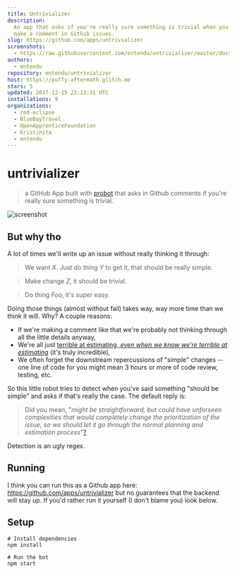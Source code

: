 ```yaml
---
title: Untrivializer
description:
  An app that asks if you're really sure something is trivial when you
  make a comment in Github issues.
slug: https://github.com/apps/untrivializer
screenshots:
  - https://raw.githubusercontent.com/entendu/untrivializer/master/docs/ss.png
authors:
  - entendu
repository: entendu/untrivializer
host: https://puffy-aftermath.glitch.me
stars: 5
updated: 2017-12-15 23:13:31 UTC
installations: 9
organizations:
  - red-eclipse
  - BlueBayTravel
  - OpenApprenticeFoundation
  - Kristinita
  - entendu
---
```


# untrivializer

> a GitHub App built with [probot](https://github.com/probot/probot) that asks in Github comments if you're really sure something is trivial.

![screenshot](https://raw.githubusercontent.com/entendu/untrivializer/master/docs/ss.png)

## But why tho

A lot of times we'll write up an issue without really thinking it through:

> We want _X_. Just do thing _Y_ to get it, that should be really simple.

> Make change _Z_, it should be trivial.

> Do thing _Foo_, it's super easy.

Doing those things (almost without fail) takes way, way more time than we think it will. Why? A couple reasons:

- If we're making a comment like that we're probably not thinking through all the little details anyway,
- We're all just [terrible at estimating, _even when we know we're terrible at estimating_](https://en.wikipedia.org/wiki/Planning_fallacy) (it's truly incredible),
- We often forget the downstream repercussions of "simple" changes -- one line of code for you might mean 3 hours or more of code review, testing, etc.

So this little robot tries to detect when you've said something "should be simple" and asks if that's really the case. The default reply is:

> Did you mean, "_might be straightforward, but could have unforseen complexities that would completely change the prioritization of the issue, so we should let it go through the normal planning and estimation process_"[?](https://en.wikipedia.org/wiki/Planning_fallacy)

Detection is an ugly regex.

## Running

I think you can run this as a Github app here: https://github.com/apps/untrivializer but no guarantees that the backend will stay up. If you'd rather run it yourself (I don't blame you) look below.

## Setup

```
# Install dependencies
npm install

# Run the bot
npm start
```
